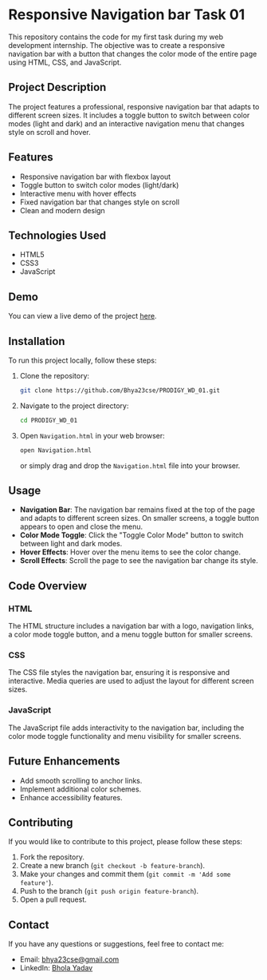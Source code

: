 # Responsive Navigation bar Task 01

This repository contains the code for my first task during my web development internship. The objective was to create a responsive navigation bar with a button that changes the color mode of the entire page using HTML, CSS, and JavaScript.

## Project Description

The project features a professional, responsive navigation bar that adapts to different screen sizes. It includes a toggle button to switch between color modes (light and dark) and an interactive navigation menu that changes style on scroll and hover.

## Features

- Responsive navigation bar with flexbox layout
- Toggle button to switch color modes (light/dark)
- Interactive menu with hover effects
- Fixed navigation bar that changes style on scroll
- Clean and modern design

## Technologies Used

- HTML5
- CSS3
- JavaScript

## Demo

You can view a live demo of the project [here](https://github.com/Bhya23cse/PRODIGY_WD_01/).

## Installation

To run this project locally, follow these steps:

1. Clone the repository:
    ```bash
    git clone https://github.com/Bhya23cse/PRODIGY_WD_01.git
    ```

2. Navigate to the project directory:
    ```bash
    cd PRODIGY_WD_01
    ```

3. Open `Navigation.html` in your web browser:
    ```bash
    open Navigation.html
    ```
    or simply drag and drop the `Navigation.html` file into your browser.

## Usage

- **Navigation Bar**: The navigation bar remains fixed at the top of the page and adapts to different screen sizes. On smaller screens, a toggle button appears to open and close the menu.
- **Color Mode Toggle**: Click the "Toggle Color Mode" button to switch between light and dark modes.
- **Hover Effects**: Hover over the menu items to see the color change.
- **Scroll Effects**: Scroll the page to see the navigation bar change its style.

## Code Overview

### HTML

The HTML structure includes a navigation bar with a logo, navigation links, a color mode toggle button, and a menu toggle button for smaller screens.

### CSS

The CSS file styles the navigation bar, ensuring it is responsive and interactive. Media queries are used to adjust the layout for different screen sizes.

### JavaScript

The JavaScript file adds interactivity to the navigation bar, including the color mode toggle functionality and menu visibility for smaller screens.

## Future Enhancements

- Add smooth scrolling to anchor links.
- Implement additional color schemes.
- Enhance accessibility features.

## Contributing

If you would like to contribute to this project, please follow these steps:

1. Fork the repository.
2. Create a new branch (`git checkout -b feature-branch`).
3. Make your changes and commit them (`git commit -m 'Add some feature'`).
4. Push to the branch (`git push origin feature-branch`).
5. Open a pull request.



## Contact

If you have any questions or suggestions, feel free to contact me:

- Email: bhya23cse@gmail.com
- LinkedIn: [Bhola Yadav](https://www.linkedin.com/in/bhya23cse/)
